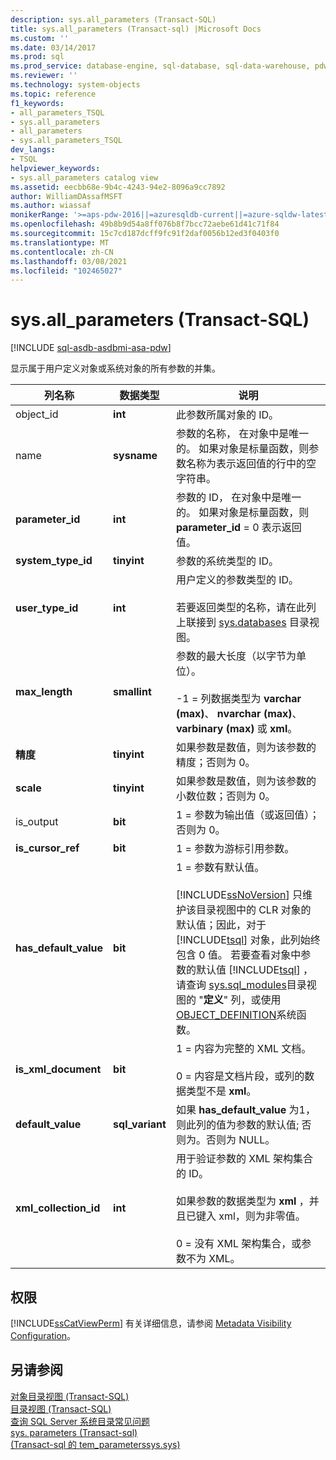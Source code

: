 ```yaml
---
description: sys.all_parameters (Transact-SQL)
title: sys.all_parameters (Transact-sql) |Microsoft Docs
ms.custom: ''
ms.date: 03/14/2017
ms.prod: sql
ms.prod_service: database-engine, sql-database, sql-data-warehouse, pdw
ms.reviewer: ''
ms.technology: system-objects
ms.topic: reference
f1_keywords:
- all_parameters_TSQL
- sys.all_parameters
- all_parameters
- sys.all_parameters_TSQL
dev_langs:
- TSQL
helpviewer_keywords:
- sys.all_parameters catalog view
ms.assetid: eecbb68e-9b4c-4243-94e2-8096a9cc7892
author: WilliamDAssafMSFT
ms.author: wiassaf
monikerRange: '>=aps-pdw-2016||=azuresqldb-current||=azure-sqldw-latest||>=sql-server-2016||>=sql-server-linux-2017||=azuresqldb-mi-current'
ms.openlocfilehash: 49b8b9d54a8ff076b8f7bcc72aebe61d41c71f84
ms.sourcegitcommit: 15c7cd187dcff9fc91f2daf0056b12ed3f0403f0
ms.translationtype: MT
ms.contentlocale: zh-CN
ms.lasthandoff: 03/08/2021
ms.locfileid: "102465027"
---
```

# <a name="sysall_parameters-transact-sql"></a>sys.all_parameters (Transact-SQL)
[!INCLUDE [sql-asdb-asdbmi-asa-pdw](../../includes/applies-to-version/sql-asdb-asdbmi-asa-pdw.md)]

  显示属于用户定义对象或系统对象的所有参数的并集。  
  
|列名称|数据类型|说明|  
|-----------------|---------------|-----------------|  
|object_id|**int**|此参数所属对象的 ID。|  
|name|**sysname**|参数的名称， 在对象中是唯一的。 如果对象是标量函数，则参数名称为表示返回值的行中的空字符串。|  
|**parameter_id**|**int**|参数的 ID， 在对象中是唯一的。 如果对象是标量函数，则 **parameter_id** = 0 表示返回值。|  
|**system_type_id**|**tinyint**|参数的系统类型的 ID。|  
|**user_type_id**|**int**|用户定义的参数类型的 ID。<br /><br /> 若要返回类型的名称，请在此列上联接到 [sys.databases](../../relational-databases/system-catalog-views/sys-types-transact-sql.md) 目录视图。|  
|**max_length**|**smallint**|参数的最大长度（以字节为单位）。<br /><br /> -1 = 列数据类型为 **varchar (max)**、 **nvarchar (max)**、 **varbinary (max)** 或 **xml**。|  
|**精度**|**tinyint**|如果参数是数值，则为该参数的精度；否则为 0。|  
|**scale**|**tinyint**|如果参数是数值，则为该参数的小数位数；否则为 0。|  
|is_output|**bit**|1 = 参数为输出值（或返回值）；否则为 0。|  
|**is_cursor_ref**|**bit**|1 = 参数为游标引用参数。|  
|**has_default_value**|**bit**|1 = 参数有默认值。<br /><br /> [!INCLUDE[ssNoVersion](../../includes/ssnoversion-md.md)] 只维护该目录视图中的 CLR 对象的默认值；因此，对于 [!INCLUDE[tsql](../../includes/tsql-md.md)] 对象，此列始终包含 0 值。 若要查看对象中参数的默认值 [!INCLUDE[tsql](../../includes/tsql-md.md)] ，请查询 [sys.sql_modules](../../relational-databases/system-catalog-views/sys-sql-modules-transact-sql.md)目录视图的 "**定义**" 列，或使用 [OBJECT_DEFINITION](../../t-sql/functions/object-definition-transact-sql.md)系统函数。|  
|**is_xml_document**|**bit**|1 = 内容为完整的 XML 文档。<br /><br /> 0 = 内容是文档片段，或列的数据类型不是 **xml**。|  
|**default_value**|**sql_variant**|如果 **has_default_value** 为1，则此列的值为参数的默认值; 否则为。否则为 NULL。|  
|**xml_collection_id**|**int**|用于验证参数的 XML 架构集合的 ID。<br /><br /> 如果参数的数据类型为 **xml** ，并且已键入 xml，则为非零值。<br /><br /> 0 = 没有 XML 架构集合，或参数不为 XML。|  
  
## <a name="permissions"></a>权限  
 [!INCLUDE[ssCatViewPerm](../../includes/sscatviewperm-md.md)] 有关详细信息，请参阅 [Metadata Visibility Configuration](../../relational-databases/security/metadata-visibility-configuration.md)。  
  
## <a name="see-also"></a>另请参阅  
 [对象目录视图 (Transact-SQL)](../../relational-databases/system-catalog-views/object-catalog-views-transact-sql.md)   
 [目录视图 (Transact-SQL)](../../relational-databases/system-catalog-views/catalog-views-transact-sql.md)   
 [查询 SQL Server 系统目录常见问题](../../relational-databases/system-catalog-views/querying-the-sql-server-system-catalog-faq.yml)   
 [sys. parameters &#40;Transact-sql&#41;](../../relational-databases/system-catalog-views/sys-parameters-transact-sql.md)   
 [ &#40;Transact-sql 的 tem_parameterssys.sys&#41;](../../relational-databases/system-catalog-views/sys-system-parameters-transact-sql.md)  
  
  
